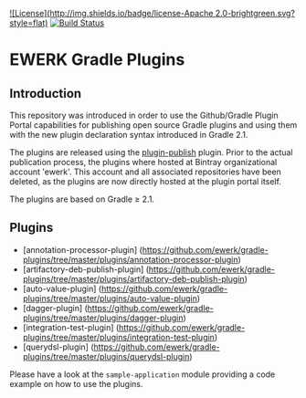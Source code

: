 [![License](http://img.shields.io/badge/license-Apache 2.0-brightgreen.svg?style=flat)](http://www.apache.org/licenses/LICENSE-2.0) [![Build Status](http://img.shields.io/travis/ewerk/gradle-plugins.svg?style=flat)](https://travis-ci.org/ewerk/gradle-plugins)

# EWERK Gradle Plugins
## Introduction
This repository was introduced in order to use the Github/Gradle Plugin Portal
capabilities for publishing open source Gradle plugins and using them with the new plugin
declaration syntax introduced in Gradle 2.1.

The plugins are released using the [plugin-publish](https://plugins.gradle.org/plugin/com.gradle.plugin-publish) plugin.
Prior to the actual publication process, the plugins where hosted at Bintray organizational
account 'ewerk'. This account and all associated repositories have been deleted, as the plugins
are now directly hosted at the plugin portal itself.

The plugins are based on Gradle ≥ 2.1.

## Plugins
* [annotation-processor-plugin] (https://github.com/ewerk/gradle-plugins/tree/master/plugins/annotation-processor-plugin)
* [artifactory-deb-publish-plugin] (https://github.com/ewerk/gradle-plugins/tree/master/plugins/artifactory-deb-publish-plugin)
* [auto-value-plugin] (https://github.com/ewerk/gradle-plugins/tree/master/plugins/auto-value-plugin)
* [dagger-plugin] (https://github.com/ewerk/gradle-plugins/tree/master/plugins/dagger-plugin)
* [integration-test-plugin] (https://github.com/ewerk/gradle-plugins/tree/master/plugins/integration-test-plugin)
* [querydsl-plugin] (https://github.com/ewerk/gradle-plugins/tree/master/plugins/querydsl-plugin)

Please have a look at the `sample-application` module providing a code example on how to use the
plugins.
